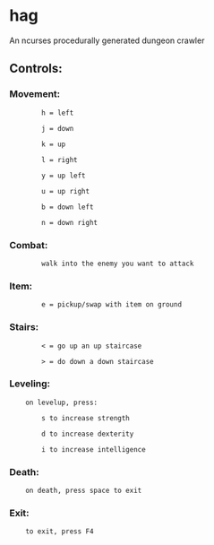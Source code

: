 # hag
An ncurses procedurally generated dungeon crawler 


## Controls:

### Movement:	

			h = left

			j = down

			k = up

			l = right

			y = up left

			u = up right

			b = down left

			n = down right


### Combat:		

			walk into the enemy you want to attack

### Item:		
			
			e = pickup/swap with item on ground

### Stairs:		

			< = go up an up staircase

			> = do down a down staircase


### Leveling:	
			
		on levelup, press:

			s to increase strength

			d to increase dexterity

			i to increase intelligence


### Death:		

		on death, press space to exit

### Exit:

		to exit, press F4